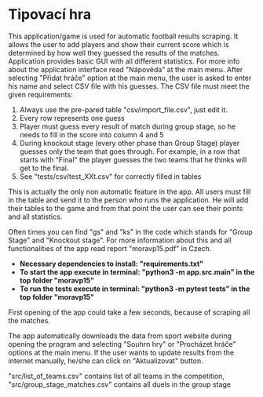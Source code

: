 # Tipovací hra

This application/game is used for automatic football results scraping. It allows the user to add players and show their current score which is determined by how well they guessed the results of the matches.
Application provides basic GUI with all different statistics. For more info about the application interface read "Nápověda" at the main menu.
After selecting "Přidat hráče" option at the main menu, the user is asked to enter his name and select CSV file with his guesses. The CSV file must meet the given requirements:
    
1.  Always use the pre-pared table "csv/import_file.csv", just edit it.
2.  Every row represents one guess
3.  Player must guess every result of match during group stage, so he needs to fill in the score into column 4 and 5
4.  During knockout stage (every other phase than Group Stage) player guesses only the team that goes through. For example, in a row that starts with "Final" the player guesses the two teams that he thinks will get to the final.
5.  See "tests/csv/test_XXt.csv" for correctly filled in tables
    
This is actually the only non automatic feature in the app. All users must fill in the table and send it to the person who runs the application. He will add their tables to the game and from that point the user can see their points and all statistics.

Often times you can find "gs" and "ks" in the code which stands for "Group Stage" and "Knockout stage". For more information about this and all functionalities of the app read report "moravp15.pdf" in Czech. 


*  **Necessary dependencies to install: "requirements.txt"**
*  **To start the app execute in terminal: "python3 -m app.src.main" in the top folder "moravp15"**
*  **To run the tests execute in terminal: "python3 -m pytest tests" in the top folder "moravp15"**


First opening of the app could take a few seconds, because of scraping all the matches.

The app automatically downloads the data from sport website during opening the program and selecting "Souhrn hry" or "Procházet hráče" options at the main menu. If the user wants to update results from the internet manually, he/she can click on "Aktualizovat" button.

"src/list_of_teams.csv" contains list of all teams in the competition,
"src/group_stage_matches.csv" contains all duels in the group stage
